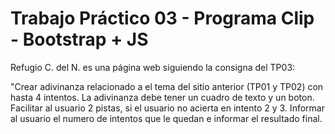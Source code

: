 # Trabajo Práctico 03 - Programa Clip - Bootstrap + JS

Refugio C. del N. es una página web siguiendo la consigna del TP03:

"Crear adivinanza relacionado a el tema del sitio anterior (TP01 y TP02) con hasta 4 intentos. La adivinanza debe tener un cuadro de texto y un boton. Facilitar al usuario 2 pistas, si el usuario no acierta en intento 2 y 3. Informar al usuario el numero de intentos que le quedan e informar el resultado final.  